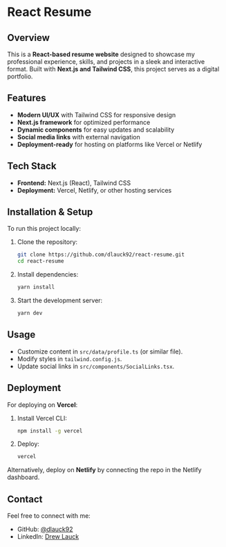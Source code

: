 # React Resume

## Overview
This is a **React-based resume website** designed to showcase my professional experience, skills, and projects in a sleek and interactive format. Built with **Next.js and Tailwind CSS**, this project serves as a digital portfolio.

## Features
- **Modern UI/UX** with Tailwind CSS for responsive design
- **Next.js framework** for optimized performance
- **Dynamic components** for easy updates and scalability
- **Social media links** with external navigation
- **Deployment-ready** for hosting on platforms like Vercel or Netlify

## Tech Stack
- **Frontend:** Next.js (React), Tailwind CSS
- **Deployment:** Vercel, Netlify, or other hosting services

## Installation & Setup
To run this project locally:

1. Clone the repository:
   ```sh
   git clone https://github.com/dlauck92/react-resume.git
   cd react-resume
   ```

2. Install dependencies:
   ```sh
   yarn install
   ```

3. Start the development server:
   ```sh
   yarn dev
   ```

## Usage
- Customize content in `src/data/profile.ts` (or similar file).
- Modify styles in `tailwind.config.js`.
- Update social links in `src/components/SocialLinks.tsx`.

## Deployment
For deploying on **Vercel**:
1. Install Vercel CLI:
   ```sh
   npm install -g vercel
   ```
2. Deploy:
   ```sh
   vercel
   ```

Alternatively, deploy on **Netlify** by connecting the repo in the Netlify dashboard.

## Contact
Feel free to connect with me:
- GitHub: [@dlauck92](https://github.com/dlauck92)
- LinkedIn: [Drew Lauck](https://www.linkedin.com/in/drew-lauck/)

